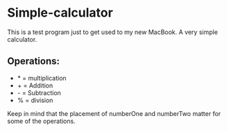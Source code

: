 # Simple-calculator

This is a test program just to get used to my new MacBook. A very simple calculator.

## Operations:
 * \* = multiplication
 * \+ = Addition
 * \- = Subtraction
 * \% = division

Keep in mind that the placement of numberOne and numberTwo matter for some of the operations.